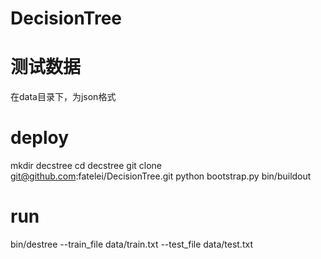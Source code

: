 DecisionTree
============

测试数据
============
在data目录下，为json格式

deploy
============

mkdir decstree
cd decstree
git clone git@github.com:fatelei/DecisionTree.git
python bootstrap.py
bin/buildout

run
=============
bin/destree --train_file data/train.txt --test_file data/test.txt
